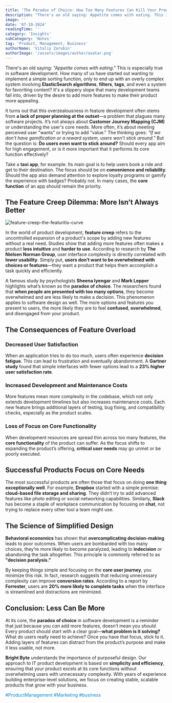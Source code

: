 ```yaml
---
title: 'The Paradox of Choice: How Too Many Features Can Kill Your Product'
description: "There's an old saying: Appetite comes with eating. This is especially true in software development. How many of us have started out wanting to implement a simple sorting function, only to end up with an overly complex system involving ElasticSearch algorithms, filters, tags, and even a system for favoriting content? It's a slippery slope that many development teams fall into, driven by the desire to add more features to make their product more appealing."
image: ''
date: '07-10-2024'
readingTime: ''
category: 'Insights'
subCategory: 'Notes'
tag: 'Product, Management, Business'
authorName: 'Vitaliy Zarubin'
authorImage: '/assets/images/author/avatar.png'
---
```


There's an old saying: _"Appetite comes with eating."_ This is especially true in software development. How many of us have started out wanting to implement a simple sorting function, only to end up with an overly complex system involving **ElasticSearch algorithms**, **filters**, **tags**, and even a system for favoriting content? It's a slippery slope that many development teams fall into, driven by the desire to add more features to make their product more appealing.

It turns out that this overzealousness in feature development often stems from **a lack of proper planning at the outset**—a problem that plagues many software projects. It’s not always about **Customer Journey Mapping (CJM)** or understanding the user's core needs. More often, it’s about meeting perceived user "wants" or trying to add "value." The thinking goes: _"If we don’t have gamification or a reward system, users won’t stick around."_ But the question is: **Do users even want to stick around?** Should every app aim for high engagement, or is it more important that it performs its core function effectively?

Take a **taxi app**, for example. Its main goal is to help users book a ride and get to their destination. The focus should be on **convenience and reliability**. Should the app also demand attention to explore loyalty programs or gamify the experience with badges? Probably not. In many cases, the **core function** of an app should remain the priority.

## The Feature Creep Dilemma: More Isn’t Always Better

![feature-creep-the-featuritis-curve](/assets/images/postPicture/feature-creep-the-featuritis-curve.webp)

In the world of product development, **feature creep** refers to the uncontrolled expansion of a product's scope by adding new features without a real need. Studies show that adding more features often makes a product **less intuitive** and **harder to use**. According to research by **The Nielsen Norman Group**, user interface complexity is directly correlated with **lower usability**. Simply put, **users don’t want to be overwhelmed with choices or features**—they want a product that helps them accomplish a task quickly and efficiently.

A famous study by psychologists **Sheena Iyengar** and **Mark Lepper** highlights what’s known as the **paradox of choice**. The researchers found that **when people are presented with too many options**, they become overwhelmed and are less likely to make a decision. This phenomenon applies to software design as well. The more options and features you present to users, the more likely they are to feel **confused**, **overwhelmed**, and disengaged from your product.

## The Consequences of Feature Overload

### Decreased User Satisfaction

When an application tries to do too much, users often experience **decision fatigue**. This can lead to frustration and eventually abandonment. A **Gartner study** found that simple interfaces with fewer options lead to a **23% higher user satisfaction rate**.

### Increased Development and Maintenance Costs

More features mean more complexity in the codebase, which not only extends development timelines but also increases maintenance costs. Each new feature brings additional layers of testing, bug fixing, and compatibility checks, especially as the product scales.

### Loss of Focus on Core Functionality

When development resources are spread thin across too many features, the **core functionality** of the product can suffer. As the focus shifts to expanding the product’s offering, **critical user needs** may go unmet or be poorly executed.

## Successful Products Focus on Core Needs

The most successful products are often those that focus on doing **one thing exceptionally well**. For example, **Dropbox** started with a simple premise: **cloud-based file storage and sharing**. They didn’t try to add advanced features like photo editing or social networking capabilities. Similarly, **Slack** has become a staple of workplace communication by focusing on **chat**, not trying to replace every other tool a team might use.

## The Science of Simplified Design

**Behavioral economics** has shown that **overcomplicating decision-making** leads to poor outcomes. When users are bombarded with too many choices, they’re more likely to become paralyzed, leading to **indecision** or abandoning the task altogether. This principle is commonly referred to as **"decision paralysis."**

By keeping things simple and focusing on the **core user journey**, you minimize this risk. In fact, research suggests that reducing unnecessary complexity can improve **conversion rates**. According to a report by **Forrester**, users are **20% more likely to complete tasks** when the interface is streamlined and distractions are minimized.

## Conclusion: Less Can Be More

At its core, the **paradox of choice** in software development is a reminder that just because you _can_ add more features, doesn’t mean you _should_. Every product should start with a clear goal—**what problem is it solving?** What do users really need to achieve? Once you have that focus, stick to it. Adding layers of features can distract from the product’s purpose and make it less usable, not more.

**Bright Byte** understands the importance of purposeful design. Our approach to IT product development is based on **simplicity and efficiency**, ensuring that your product excels at its core functions without overwhelming users with unnecessary complexity. With years of experience building enterprise-level solutions, we focus on creating stable, scalable products that grow with your business.

<font color='#0088cc'>\#ProductManagement \#Marketing \#business</font>
